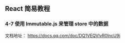 ## React 简易教程
### 4-7 使用 Immutable.js 来管理 store 中的数据 
文档地址：
https://docs.qq.com/doc/DQ1VEQVlvR0lncU9j
